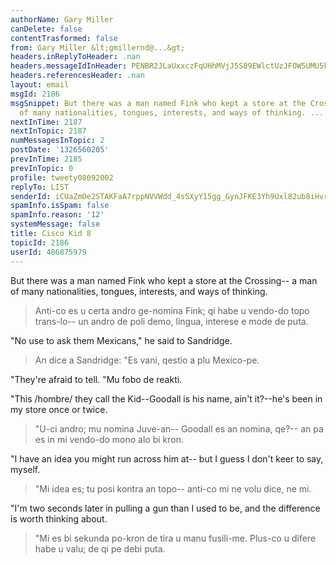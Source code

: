 ```yaml
---
authorName: Gary Miller
canDelete: false
contentTrasformed: false
from: Gary Miller &lt;gmillernd@...&gt;
headers.inReplyToHeader: .nan
headers.messageIdInHeader: PENBR2JLaUxxczFqUHhMVjJ5S09EWlctUzJFOW5UMU5kcXZ5aGNDQlZ2Y190aVZ1aEx4UUBtYWlsLmdtYWlsLmNvbT4=
headers.referencesHeader: .nan
layout: email
msgId: 2186
msgSnippet: But there was a man named Fink who kept a store at the Crossing-- a man
  of many nationalities, tongues, interests, and ways of thinking. ... No use to ask
nextInTime: 2187
nextInTopic: 2187
numMessagesInTopic: 2
postDate: '1326560205'
prevInTime: 2185
prevInTopic: 0
profile: tweety08092002
replyTo: LIST
senderId: iCUaZmOe2STAKFaA7rppNVVWdd_4sSXyY15gg_GynJFKE3Yh9Uxl82ub8iHvrE0KyW2paXwSRBfJblthTF_iPZG2y_jowl4_
spamInfo.isSpam: false
spamInfo.reason: '12'
systemMessage: false
title: Cisco Kid 8
topicId: 2186
userId: 486875979
---
```


But there was a man named Fink who kept a store at the Crossing-- a
man of many nationalities, tongues, interests, and ways of thinking.
> Anti-co es u certa andro ge-nomina Fink; qi habe u vendo-do topo trans-lo-- un andro de poli demo, lingua, interese e mode de puta.

"No use to ask them Mexicans," he said to Sandridge.
> An dice a Sandridge: "Es vani, qestio a plu Mexico-pe.

"They're afraid to tell.
"Mu fobo de reakti.

"This /hombre/ they call the Kid--Goodall is his name, ain't it?--he's
been in my store once or twice.
> "U-ci andro; mu nomina Juve-an-- Goodall es an nomina, qe?-- an pa es in mi vendo-do mono alo bi kron.

"I have an idea you might run across him at-- but I guess I don't keer
to say, myself.
> "Mi idea es; tu posi kontra an topo-- anti-co mi ne volu dice, ne mi.

"I'm two seconds later in pulling a gun than I used to be, and the
difference is worth thinking about.
> "Mi es bi sekunda po-kron de tira u manu fusili-me.  Plus-co u difere habe u valu; de qi pe debi puta.

